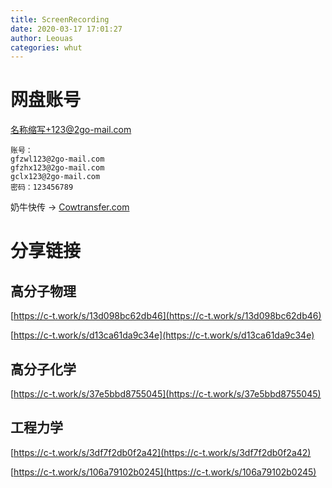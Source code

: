 ```yaml
---
title: ScreenRecording
date: 2020-03-17 17:01:27
author: Leouas
categories: whut
---
```


# 网盘账号

名称缩写+123@2go-mail.com

```
账号：
gfzwl123@2go-mail.com
gfzhx123@2go-mail.com
gclx123@2go-mail.com
密码：123456789
```

奶牛快传 → [Cowtransfer.com](https://cowtransfer.com)

# 分享链接

## 高分子物理

[https://c-t.work/s/13d098bc62db46](https://c-t.work/s/13d098bc62db46)

[https://c-t.work/s/d13ca61da9c34e](https://c-t.work/s/d13ca61da9c34e)

## 高分子化学

[https://c-t.work/s/37e5bbd8755045](https://c-t.work/s/37e5bbd8755045)

## 工程力学

[https://c-t.work/s/3df7f2db0f2a42](https://c-t.work/s/3df7f2db0f2a42)

[https://c-t.work/s/106a79102b0245](https://c-t.work/s/106a79102b0245)